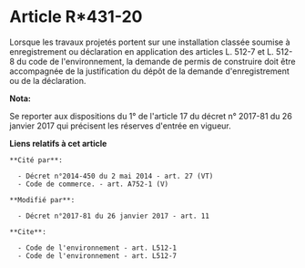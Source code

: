 # Article R*431-20

Lorsque les travaux projetés portent sur une installation classée soumise à enregistrement ou déclaration en application des
articles L. 512-7 et L. 512-8 du code de l'environnement, la demande de permis de construire doit être accompagnée de la
justification du dépôt de la demande d'enregistrement ou de la déclaration.

**Nota:**

Se reporter aux dispositions du 1° de l'article 17 du décret n° 2017-81 du 26 janvier 2017 qui précisent les réserves
d'entrée en vigueur.

**Liens relatifs à cet article**

	**Cité par**:

	  - Décret n°2014-450 du 2 mai 2014 - art. 27 (VT)
	  - Code de commerce. - art. A752-1 (V)

	**Modifié par**:

	  - Décret n°2017-81 du 26 janvier 2017 - art. 11

	**Cite**:

	  - Code de l'environnement - art. L512-1
	  - Code de l'environnement - art. L512-7
